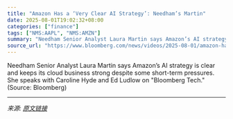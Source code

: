 ```yaml
---
title: "Amazon Has a ‘Very Clear AI Strategy’: Needham’s Martin"
date: 2025-08-01T19:02:32+08:00
categories: ["finance"]
tags: ["NMS:AAPL", "NMS:AMZN"]
summary: "Needham Senior Analyst Laura Martin says Amazon’s AI strategy is clear and keeps its cloud business strong despite some short-term pressures. She speaks with Caroline Hyde and Ed Ludlow on \"Bloomberg "
source_url: "https://www.bloomberg.com/news/videos/2025-08-01/amazon-has-a-very-clear-ai-strategy-needham-s-martin-video"
---
```


Needham Senior Analyst Laura Martin says Amazon’s AI strategy is clear and keeps its cloud business strong despite some short-term pressures. She speaks with Caroline Hyde and Ed Ludlow on "Bloomberg Tech." (Source: Bloomberg)

---

*来源: [原文链接](https://www.bloomberg.com/news/videos/2025-08-01/amazon-has-a-very-clear-ai-strategy-needham-s-martin-video)*
